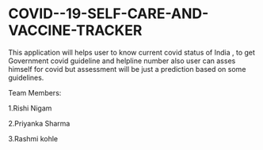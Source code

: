 # COVID--19-SELF-CARE-AND-VACCINE-TRACKER
This application will  helps user to know current covid status of India , to get Government covid guideline and helpline number also user can asses himself for covid but assessment will be just a prediction based on some guidelines.

Team Members:

1.Rishi Nigam	

2.Priyanka Sharma	

3.Rashmi kohle
